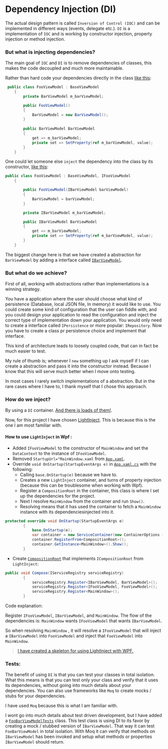 # Dependency Injection (DI)
The actual design pattern is called ``Inversion of Control (IOC)`` and can be implemented in different ways (events, 
delegate etc.). ``DI`` is a implementation of `IOC` and is working by constructor injection, property injection or 
method 
injection.

### But what is injecting dependencies?
The main goal of ``IOC`` and `DI` is to remove dependencies of classes, this makes the code decoupled and much 
more maintainable. 

Rather than hard code your dependencies directly in the class [like this](ViewModels/NoDependencyInjection/FooViewModel.cs):

```c#
 public class FooViewModel : BaseViewModel
    {
        private BarViewModel m_barViewModel;

        public FooViewModel()
        {
            BarViewModel = new BarViewModel();
        }
        
        public BarViewModel BarViewModel    
        {
            get => m_barViewModel;
            private set => SetProperty(ref m_barViewModel, value);
        }
    }
```

One could let someone else `inject` the dependency into the class by its constructor, [like this](ViewModels/DependencyInjection/FooViewModel.cs):

````c#
public class FooViewModel : BaseViewModel, IFooViewModel
    {

        public FooViewModel(IBarViewModel barViewModel)
        {
            BarViewModel = barViewModel;
        }

        private IBarViewModel m_barViewModel;

        public IBarViewModel BarViewModel
        {
            get => m_barViewModel;
            private set => SetProperty(ref m_barViewModel, value);
        }
    }
````

The biggest change here is that we have created a abstraction for `BarViewModel` by adding a interface called 
[`IBarViewModel`](ViewModels/DependencyInjection/Interfaces/IBarViewModel.cs).

### But what do we achieve?
First of all, working with abstractions rather than implementations is a winning strategy. 

You have a application where the user should choose what kind of persistence (Database, local JSON file, In memory) it 
would like to use. You could create some kind of configuration that the user can fiddle with, and you could design your 
application to read the configuration and inject the correct type of implementation down your application. You would
only need to create a interface called `IPersistence` or more popular: `IRepository`. Now you have to create a 
class pr persistence choice and implement that interface.

This kind of architecture leads to loosely coupled code, that can in fact be much easier to test.

My rule of thumb is; whenever I `new` something up I ask myself if I can create a abstraction and pass it into the 
constructor instead. Because I know that this will serve much better when I move onto testing. 

In most cases I rarely switch implementations of a abstraction. But in the rare cases where I have to, I thank myself
 that I chose this approach.
 
 ### How do we inject?
By using a `DI` container. [And there is loads of them!](https://www.hanselman.com/blog/ListOfNETDependencyInjectionContainersIOC.aspx). 

Now, for this project I have chosen [LightInject](https://www.lightinject.net/). This is because this is the one I am
 most familiar with.
 
#### How to use `LightInject` in Wpf :
 * Added `IFooViewModel` to the constructor of `MainWindow` and set the `DataContext` to the instance of 
 `IFooViewModel`.
 * Removed `StartupUrl="MainWindow.xaml` from [`App.xaml`](App.xaml).
 * Override `void OnStartup(StartupEventArgs e)` in [`App.xaml.cs`](App.xaml.cs) with the following:
   * Calling `base.OnStartup(e)` because we have to. 
   * Creates a new `LightInject` container, and turns of property injection (because this can be troublesome when working with Wpf). 
   * Register a `CompositionRoot` in the container, this class is where I set up the dependencies for the project. 
   * Next I resolve `MainWindow` from the container and run `Show()`. 
   * Resolving means that it has used the container to fetch a `MainWindow` instance with its dependenciesinjected into it.
 ```c#
 protected override void OnStartup(StartupEventArgs e)
         {
             base.OnStartup(e);
             var container = new ServiceContainer(new ContainerOptions { EnablePropertyInjection = false });
             container.RegisterFrom<CompositionRoot>();
             container.GetInstance<MainWindow>().Show();
         }
 ```
 
* Create [`CompositionRoot`](CompositionRoot.cs) that implements `ICompositionRoot` from `LightInject`:
```c#
public void Compose(IServiceRegistry serviceRegistry)
        {
            serviceRegistry.Register<IBarViewModel, BarViewModel>();
            serviceRegistry.Register<IFooViewModel, FooViewModel>();
            serviceRegistry.Register<MainWindow>();
        }
```

Code explanation:

Register ``IFooViewModel``, ``IBarViewModel``, and `MainWindow`. The flow of the dependencies is: 
``MainWindow`` wants `IFooViewModel` that wants `IBarViewModel`.

So when resolving `MainWindow` , it will resolve a `IFooViewModel` that will inject a `IBarViewModel` into 
`FooViewModel` and inject that `FooViewModel` into `MainWindow`.



> [I have created a skeleton for using LightInject with WPF.](https://github.com/haavamoa/LightInject.WPF.Skeleton)

### Tests:
The benefit of using ``DI`` is that you can test your classes in total isolation. What this means is that you can 
test only your class and verify that it uses its dependencies, without going into much details about your dependencies.
You can also use frameworks like ``Moq`` to create mocks / stubs for your dependencies.

I have used ``Moq`` because this is what I am familiar with. 

I wont go into much details about test driven development, but I have added a [`FooBarViewModelTests`](Tests/FooBarViewModelTests.cs) class.
This test class is using DI to its favor by creating a mock / stubbed version of `IBarViewModel`. That way it can test `FooBarViewModel` in total isolation.
With Moq it can verify that methods on `IBarViewModel` has been invoked and setup what methods or properties `IBarViewModel` should return.
 
 
 
  
